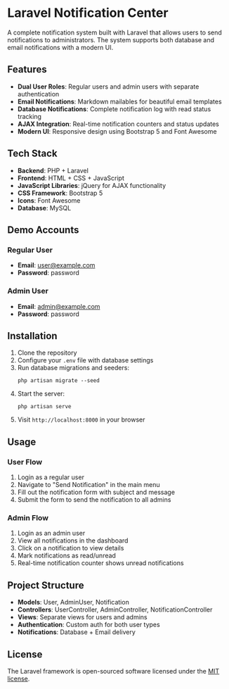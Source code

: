 # Laravel Notification Center

A complete notification system built with Laravel that allows users to send notifications to administrators. The system supports both database and email notifications with a modern UI.

## Features

- **Dual User Roles**: Regular users and admin users with separate authentication
- **Email Notifications**: Markdown mailables for beautiful email templates
- **Database Notifications**: Complete notification log with read status tracking
- **AJAX Integration**: Real-time notification counters and status updates
- **Modern UI**: Responsive design using Bootstrap 5 and Font Awesome

## Tech Stack

- **Backend**: PHP + Laravel
- **Frontend**: HTML + CSS + JavaScript
- **JavaScript Libraries**: jQuery for AJAX functionality
- **CSS Framework**: Bootstrap 5
- **Icons**: Font Awesome
- **Database**: MySQL

## Demo Accounts

### Regular User
- **Email**: user@example.com
- **Password**: password

### Admin User
- **Email**: admin@example.com
- **Password**: password

## Installation

1. Clone the repository
2. Configure your `.env` file with database settings
3. Run database migrations and seeders:
   ```
   php artisan migrate --seed
   ```
4. Start the server:
   ```
   php artisan serve
   ```
5. Visit `http://localhost:8000` in your browser

## Usage

### User Flow
1. Login as a regular user
2. Navigate to "Send Notification" in the main menu
3. Fill out the notification form with subject and message
4. Submit the form to send the notification to all admins

### Admin Flow
1. Login as an admin user
2. View all notifications in the dashboard
3. Click on a notification to view details
4. Mark notifications as read/unread
5. Real-time notification counter shows unread notifications

## Project Structure

- **Models**: User, AdminUser, Notification
- **Controllers**: UserController, AdminController, NotificationController
- **Views**: Separate views for users and admins
- **Authentication**: Custom auth for both user types
- **Notifications**: Database + Email delivery

## License

The Laravel framework is open-sourced software licensed under the [MIT license](https://opensource.org/licenses/MIT).
